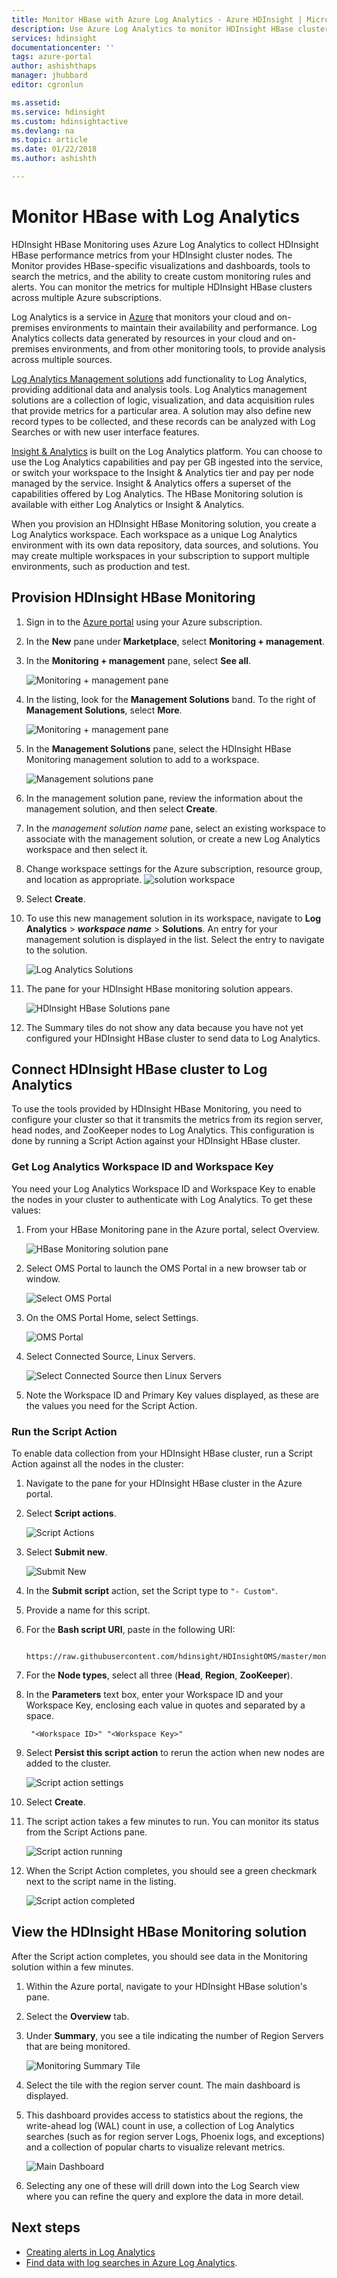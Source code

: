 ```yaml
---
title: Monitor HBase with Azure Log Analytics - Azure HDInsight | Microsoft Docs
description: Use Azure Log Analytics to monitor HDInsight HBase clusters.
services: hdinsight
documentationcenter: ''
tags: azure-portal
author: ashishthaps
manager: jhubbard
editor: cgronlun

ms.assetid: 
ms.service: hdinsight
ms.custom: hdinsightactive
ms.devlang: na
ms.topic: article
ms.date: 01/22/2018
ms.author: ashishth

---
```

# Monitor HBase with Log Analytics

HDInsight HBase Monitoring uses Azure Log Analytics to collect HDInsight HBase performance metrics from your HDInsight cluster nodes. The Monitor provides HBase-specific visualizations and dashboards, tools to search the metrics, and the ability to create custom monitoring rules and alerts. You can monitor the metrics for multiple HDInsight HBase clusters across multiple Azure subscriptions.

Log Analytics is a service in [Azure](../../operations-management-suite/operations-management-suite-overview.md) that monitors your cloud and on-premises environments to maintain their availability and performance. Log Analytics collects data generated by resources in your cloud and on-premises environments, and from other monitoring tools, to provide analysis across multiple sources.

[Log Analytics Management solutions](../../log-analytics/log-analytics-add-solutions.md) add functionality to Log Analytics, providing additional data and analysis tools. Log Analytics management solutions are a collection of logic, visualization, and data acquisition rules that provide metrics for a particular area. A solution may also define new record types to be collected, and these records can be analyzed with Log Searches or with new user interface features.

[Insight & Analytics](https://azure.microsoft.com/pricing/details/insight-analytics/) is built on the Log Analytics platform. You can choose to use the Log Analytics capabilities and pay per GB ingested into the service, or switch your workspace to the Insight & Analytics tier and pay per node managed by the service. Insight & Analytics offers a superset of the capabilities offered by Log Analytics. The HBase Monitoring solution is available with either Log Analytics or Insight & Analytics.

When you provision an HDInsight HBase Monitoring solution, you create a Log Analytics workspace. Each workspace as a unique Log Analytics environment with its own data repository, data sources, and solutions. You may create multiple workspaces in your subscription to support multiple environments, such as production and test.

## Provision HDInsight HBase Monitoring

1. Sign in to the [Azure portal](https://portal.azure.com) using your Azure subscription.
2. In the **New** pane under **Marketplace**, select **Monitoring + management**.
3. In the **Monitoring + management** pane, select **See all**.

    ![Monitoring + management pane](./media/apache-hbase-monitor-with-oms/monitoring-management-blade.png)  

4. In the listing, look for the **Management Solutions** band. To the right of **Management Solutions**, select **More**.

    ![Monitoring + management pane](./media/apache-hbase-monitor-with-oms/management-solutions.png) 

5. In the **Management Solutions** pane, select the HDInsight HBase Monitoring management solution to add to a workspace.

    ![Management solutions pane](./media/apache-hbase-monitor-with-oms/hbase-solution.png)  
6. In the management solution pane, review the information about the management solution, and then select **Create**. 
7. In the *management solution name* pane, select an existing workspace to associate with the management solution, or create a new Log Analytics workspace and then select it.
8. Change workspace settings for the Azure subscription, resource group, and location as appropriate. 
    ![solution workspace](./media/apache-hbase-monitor-with-oms/solution-workspace.png)  
9. Select **Create**.  
10. To use this new management solution in its workspace, navigate to **Log Analytics** > ***workspace name*** > **Solutions**. An entry for your management solution is displayed in the list. Select the entry to navigate to the solution.

    ![Log Analytics Solutions](./media/apache-hbase-monitor-with-oms/log-analytics-solutions.png)  

11. The pane for your HDInsight HBase monitoring solution appears.

    ![HDInsight HBase Solutions pane](./media/apache-hbase-monitor-with-oms/hdinsight-hbase-solution.png) 

12. The Summary tiles do not show any data because you have not yet configured your HDInsight HBase cluster to send data to Log Analytics.

## Connect HDInsight HBase cluster to Log Analytics

To use the tools provided by HDInsight HBase Monitoring, you need to configure your cluster so that it transmits the metrics from its region server, head nodes, and ZooKeeper nodes to Log Analytics. This configuration is done by running a Script Action against your HDInsight HBase cluster.

### Get Log Analytics Workspace ID and Workspace Key

You need your Log Analytics Workspace ID and Workspace Key to enable the nodes in your cluster to authenticate with Log Analytics. To get these values:

1. From your HBase Monitoring pane in the Azure portal, select Overview.

    ![HBase Monitoring solution pane](./media/apache-hbase-monitor-with-oms/hdinsight-hbase-solution.png) 

2. Select OMS Portal to launch the OMS Portal in a new browser tab or window.

    ![Select OMS Portal](./media/apache-hbase-monitor-with-oms/select-oms-portal.png) 

3. On the OMS Portal Home, select Settings.

    ![OMS Portal](./media/apache-hbase-monitor-with-oms/oms-portal-settings.png) 

4. Select Connected Source, Linux Servers.

    ![Select Connected Source then Linux Servers](./media/apache-hbase-monitor-with-oms/select-linux-servers.png) 

5. Note the Workspace ID and Primary Key values displayed, as these are the values you need for the Script Action.

### Run the Script Action

To enable data collection from your HDInsight HBase cluster, run a Script Action against all the nodes in the cluster:

1. Navigate to the pane for your HDInsight HBase cluster in the Azure portal.
2. Select **Script actions**.

    ![Script Actions](./media/apache-hbase-monitor-with-oms/script-actions.png) 

3. Select **Submit new**.

    ![Submit New](./media/apache-hbase-monitor-with-oms/script-actions-submit-new.png)  

4. In the **Submit script** action, set the Script type to `"- Custom"`.
5. Provide a name for this script.
6. For the **Bash script URI**, paste in the following URI:

        https://raw.githubusercontent.com/hdinsight/HDInsightOMS/master/monitoring/script2.sh 

7. For the **Node types**, select all three (**Head**, **Region**, **ZooKeeper**).
8. In the **Parameters** text box, enter your Workspace ID and your Workspace Key, enclosing each value in quotes and separated by a space.

        "<Workspace ID>" "<Workspace Key>"

9. Select **Persist this script action** to rerun the action when new nodes are added to the cluster.

    ![Script action settings](./media/apache-hbase-monitor-with-oms/submit-script-action.png)  

10. Select **Create**.
11. The script action takes a few minutes to run. You can monitor its status from the Script Actions pane.

    ![Script action running](./media/apache-hbase-monitor-with-oms/script-action-running.png)  

12. When the Script Action completes, you should see a green checkmark next to the script name in the listing.

    ![Script action completed](./media/apache-hbase-monitor-with-oms/script-action-done.png)  

## View the HDInsight HBase Monitoring solution

After the Script action completes, you should see data in the Monitoring solution within a few minutes.

1. Within the Azure portal, navigate to your HDInsight HBase solution's pane.
2. Select the **Overview** tab.
3. Under **Summary**, you see a tile indicating the number of Region Servers that are being monitored.

    ![Monitoring Summary Tile](./media/apache-hbase-monitor-with-oms/monitoring-summary-tile.png)  

4. Select the tile with the region server count. The main dashboard is displayed.
5. This dashboard provides access to statistics about the regions, the write-ahead log (WAL) count in use, a collection of Log Analytics searches (such as for region server Logs, Phoenix logs, and exceptions) and a collection of popular charts to visualize relevant metrics. 

    ![Main Dashboard](./media/apache-hbase-monitor-with-oms/main-dashboard.png)  

6. Selecting any one of these will drill down into the Log Search view where you can refine the query and explore the data in more detail.

## Next steps

* [Creating alerts in Log Analytics](../../log-analytics/log-analytics-alerts-creating.md)
* [Find data with log searches in Azure Log Analytics](../../log-analytics/log-analytics-log-searches.md).
